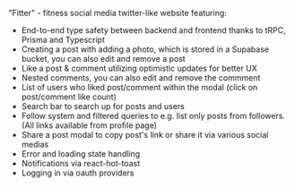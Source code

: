 "Fitter" - fitness social media twitter-like website featuring: 

- End-to-end type safety between backend and frontend thanks to tRPC, Prisma and Typescript
- Creating a post with adding a photo, which is stored in a Supabase bucket, you can also edit and remove a post
- Like a post & comment utilizing optimistic updates for better UX
- Nested comments, you can also edit and remove the commment
- List of users who liked post/comment within the modal (click on post/comment like count)
- Search bar to search up for posts and users
- Follow system and filtered queries to e.g. list only posts from followers. (All links available from profile page)
- Share a post modal to copy post's link or share it via various social medias 
- Error and loading state handling
- Notifications via react-hot-toast
- Logging in via oauth providers
